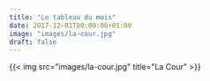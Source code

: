 ```yaml
---
title: "Le tableau du mois"
date: 2017-12-01T00:00:00+01:00
image: "images/la-cour.jpg"
draft: false
---
```


{{< img src="images/la-cour.jpg" title="La Cour" >}}
